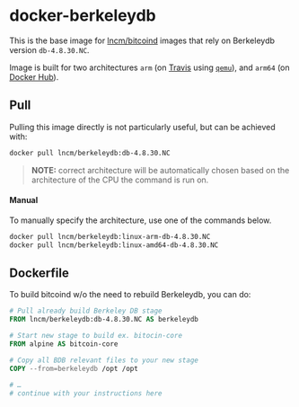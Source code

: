 # docker-berkeleydb

This is the base image for [lncm/bitcoind] images that rely on Berkeleydb version `db-4.8.30.NC`.

Image is built for two architectures `arm` (on [Travis] using [`qemu`]), and `arm64` (on [Docker Hub]).

[lncm/bitcoind]: https://github.com/lncm/docker-bitcoind/
[Travis]: https://travis-ci.com/lncm/docker-berkeleydb/builds/99959318
[`qemu`]: https://github.com/multiarch/qemu-user-static
[Docker Hub]: https://cloud.docker.com/u/lncm/repository/registry-1.docker.io/lncm/berkeleydb/builds/5f079ed3-0961-4f32-ba75-e0a3e6ea107c

## Pull

Pulling this image directly is not particularly useful, but can be achieved with:

```bash
docker pull lncm/berkeleydb:db-4.8.30.NC
```

> **NOTE:** correct architecture will be automatically chosen based on the architecture of the CPU the command is run on.

#### Manual

To manually specify the architecture, use one of the commands below.

```bash
docker pull lncm/berkeleydb:linux-arm-db-4.8.30.NC
docker pull lncm/berkeleydb:linux-amd64-db-4.8.30.NC
```

## Dockerfile

To build bitcoind w/o the need to rebuild Berkeleydb, you can do:

```dockerfile
# Pull already build Berkeley DB stage
FROM lncm/berkeleydb:db-4.8.30.NC AS berkeleydb

# Start new stage to build ex. bitocin-core
FROM alpine AS bitcoin-core

# Copy all BDB relevant files to your new stage 
COPY --from=berkeleydb /opt /opt

# …
# continue with your instructions here 
```

